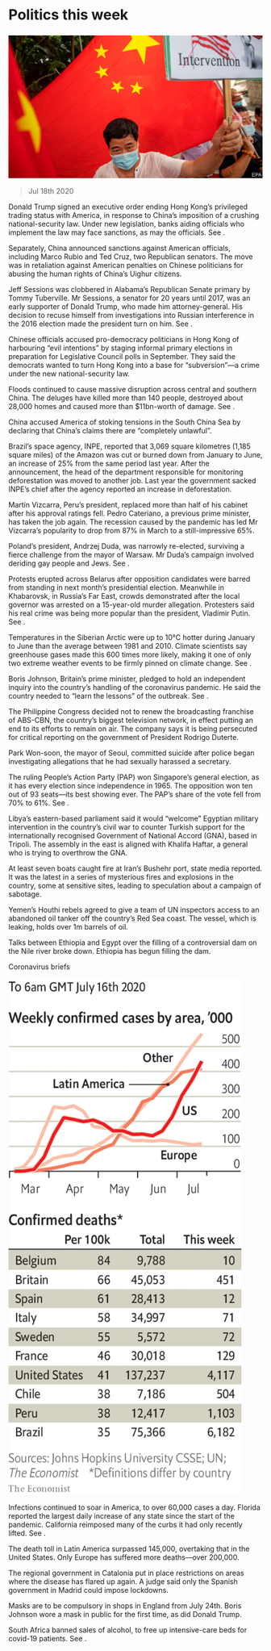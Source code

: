 ###### 

# Politics this week 

#####  

![image](images/20200718_WWP003_0.jpg) 

> Jul 18th 2020 

Donald Trump signed an executive order ending Hong Kong’s privileged trading status with America, in response to China’s imposition of a crushing national-security law. Under new legislation, banks aiding officials who implement the law may face sanctions, as may the officials. See .

Separately, China announced sanctions against American officials, including Marco Rubio and Ted Cruz, two Republican senators. The move was in retaliation against American penalties on Chinese politicians for abusing the human rights of China’s Uighur citizens.


Jeff Sessions was clobbered in Alabama’s Republican Senate primary by Tommy Tuberville. Mr Sessions, a senator for 20 years until 2017, was an early supporter of Donald Trump, who made him attorney-general. His decision to recuse himself from investigations into Russian interference in the 2016 election made the president turn on him. See .

Chinese officials accused pro-democracy politicians in Hong Kong of harbouring “evil intentions” by staging informal primary elections in preparation for Legislative Council polls in September. They said the democrats wanted to turn Hong Kong into a base for “subversion”—a crime under the new national-security law.

Floods continued to cause massive disruption across central and southern China. The deluges have killed more than 140 people, destroyed about 28,000 homes and caused more than $11bn-worth of damage. See .

China accused America of stoking tensions in the South China Sea by declaring that China’s claims there are “completely unlawful”.

Brazil’s space agency, INPE, reported that 3,069 square kilometres (1,185 square miles) of the Amazon was cut or burned down from January to June, an increase of 25% from the same period last year. After the announcement, the head of the department responsible for monitoring deforestation was moved to another job. Last year the government sacked INPE’s chief after the agency reported an increase in deforestation.

Martín Vizcarra, Peru’s president, replaced more than half of his cabinet after his approval ratings fell. Pedro Cateriano, a previous prime minister, has taken the job again. The recession caused by the pandemic has led Mr Vizcarra’s popularity to drop from 87% in March to a still-impressive 65%.

Poland’s president, Andrzej Duda, was narrowly re-elected, surviving a fierce challenge from the mayor of Warsaw. Mr Duda’s campaign involved deriding gay people and Jews. See .

Protests erupted across Belarus after opposition candidates were barred from standing in next month’s presidential election. Meanwhile in Khabarovsk, in Russia’s Far East, crowds demonstrated after the local governor was arrested on a 15-year-old murder allegation. Protesters said his real crime was being more popular than the president, Vladimir Putin. See .

Temperatures in the Siberian Arctic were up to 10°C hotter during January to June than the average between 1981 and 2010. Climate scientists say greenhouse gases made this 600 times more likely, making it one of only two extreme weather events to be firmly pinned on climate change. See .

Boris Johnson, Britain’s prime minister, pledged to hold an independent inquiry into the country’s handling of the coronavirus pandemic. He said the country needed to “learn the lessons” of the outbreak. See .

The Philippine Congress decided not to renew the broadcasting franchise of ABS-CBN, the country’s biggest television network, in effect putting an end to its efforts to remain on air. The company says it is being persecuted for critical reporting on the government of President Rodrigo Duterte.

Park Won-soon, the mayor of Seoul, committed suicide after police began investigating allegations that he had sexually harassed a secretary.

The ruling People’s Action Party (PAP) won Singapore’s general election, as it has every election since independence in 1965. The opposition won ten out of 93 seats—its best showing ever. The PAP’s share of the vote fell from 70% to 61%. See .

Libya’s eastern-based parliament said it would “welcome” Egyptian military intervention in the country’s civil war to counter Turkish support for the internationally recognised Government of National Accord (GNA), based in Tripoli. The assembly in the east is aligned with Khalifa Haftar, a general who is trying to overthrow the GNA.

At least seven boats caught fire at Iran’s Bushehr port, state media reported. It was the latest in a series of mysterious fires and explosions in the country, some at sensitive sites, leading to speculation about a campaign of sabotage. 

Yemen’s Houthi rebels agreed to give a team of UN inspectors access to an abandoned oil tanker off the country’s Red Sea coast. The vessel, which is leaking, holds over 1m barrels of oil.

Talks between Ethiopia and Egypt over the filling of a controversial dam on the Nile river broke down. Ethiopia has begun filling the dam.

Coronavirus briefs

![image](images/20200718_WWC018.png) 


Infections continued to soar in America, to over 60,000 cases a day. Florida reported the largest daily increase of any state since the start of the pandemic. California reimposed many of the curbs it had only recently lifted. See .

The death toll in Latin America surpassed 145,000, overtaking that in the United States. Only Europe has suffered more deaths—over 200,000.

The regional government in Catalonia put in place restrictions on areas where the disease has flared up again. A judge said only the Spanish government in Madrid could impose lockdowns.

Masks are to be compulsory in shops in England from July 24th. Boris Johnson wore a mask in public for the first time, as did Donald Trump.

South Africa banned sales of alcohol, to free up intensive-care beds for covid-19 patients. See .

